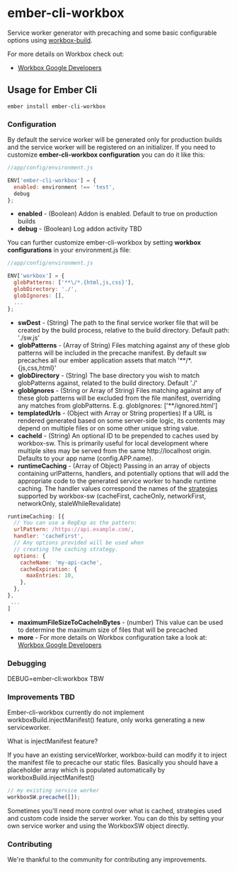 ember-cli-workbox
=================

Service worker generator with precaching and some basic configurable options using [workbox-build](https://www.npmjs.com/package/workbox-build).

For more details on Workbox check out:
* [Workbox Google Developers](https://developers.google.com/web/tools/workbox/)

Usage for Ember Cli
-------------------

`ember install ember-cli-workbox`

### Configuration
By default the service worker will be generated only for production builds and the service worker will be registered on an initializer.
If you need to customize **ember-cli-workbox configuration** you can do it like this:

```JavaScript
//app/config/environment.js

ENV['ember-cli-workbox'] = {
  enabled: environment !== 'test',
  debug
};
```
* **enabled** - (Boolean) Addon is enabled. Default to true on production builds
* **debug** - (Boolean) Log addon activity TBD

You can further customize ember-cli-workbox by setting **workbox configurations** in your environment.js file:

```JavaScript
//app/config/environment.js

ENV['workbox'] = {
  globPatterns: ['**\/*.{html,js,css}'],
  globDirectory: './',
  globIgnores: [],
  ...
};
```

* **swDest** - (String) The path to the final service worker file that will be created by the build process, relative to the build directory. Default path: './sw.js'
* **globPatterns** - (Array of String) Files matching against any of these glob patterns will be included in the precache manifest. By default sw precaches all our ember application assets that match '**\/*.{js,css,html}'
* **globDirectory** - (String) The base directory you wish to match globPatterns against, related to the build directory. Default  './'
* **globIgnores** - (String or Array of String) Files matching against any of these glob patterns will be excluded from the file manifest, overriding any matches from globPatterns.
E.g. globIgnores: ['**\/ignored.html']
* **templatedUrls** - (Object with Array or String properties) If a URL is rendered generated based on some server-side logic, its contents may depend on multiple files or on some other unique string value.
* **cacheId** - (String) An optional ID to be prepended to caches used by workbox-sw. This is primarily useful for local development where multiple sites may be served from the same http://localhost origin. Defaults to your app name (config.APP.name).
* **runtimeCaching** - (Array of Object) Passing in an array of objects containing urlPatterns, handlers, and potentially options that will add the appropriate code to the generated service worker to handle runtime caching. The handler values correspond the names of the [strategies](https://developers.google.com/web/tools/workbox/reference-docs/latest/module-workbox-sw.Strategies) supported by workbox-sw (cacheFirst, cacheOnly, networkFirst, networkOnly, staleWhileRevalidate)
```JavaScript
runtimeCaching: [{
  // You can use a RegExp as the pattern:
  urlPattern: /https://api.example.com/,
  handler: 'cacheFirst',
  // Any options provided will be used when
  // creating the caching strategy.
  options: {
    cacheName: 'my-api-cache',
    cacheExpiration: {
      maxEntries: 10,
    },
  },
},
 ...
]
```
* **maximumFileSizeToCacheInBytes** - (number) This value can be used to determine the maximum size of files that will be precached
* **more** - For more details on Workbox configuration take a look at: [Workbox Google Developers](https://developers.google.com/web/tools/workbox/reference-docs/latest/module-workbox-build)

### Debugging

 DEBUG=ember-cli:workbox
 TBW

### Improvements TBD

Ember-cli-workbox currently do not implement workboxBuild.injectManifest() feature, only works generating a new serviceworker.

What is injectManifest feature?

If you have an existing serviceWorker, workbox-build can modify it to inject the manifest file to precache our static files.
Basically you should have a placeholder array which is populated automatically by workboxBuild.injectManifest()

```JavaScript
// my existing service worker
workboxSW.precache([]);
```

Sometimes you'll need more control over what is cached, strategies used and custom code inside the server worker. You can do this by setting your own service worker and using the WorkboxSW object directly.

### Contributing

We're thankful to the community for contributing any improvements.
